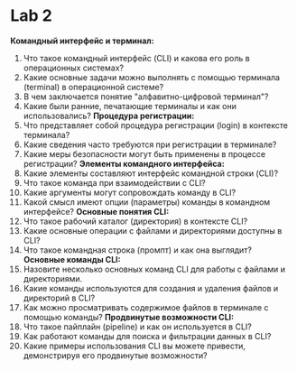 # Lab 2

**Командный интерфейс и терминал:**
1. Что такое командный интерфейс (CLI) и какова его роль в операционных системах?
2. Какие основные задачи можно выполнять с помощью терминала (terminal) в операционной системе?
3. В чем заключается понятие "алфавитно-цифровой терминал"?
4. Какие были ранние, печатающие терминалы и как они использовались?
**Процедура регистрации:**
1. Что представляет собой процедура регистрации (login) в контексте терминала?
2. Какие сведения часто требуются при регистрации в терминале?
3. Какие меры безопасности могут быть применены в процессе регистрации?
**Элементы командного интерфейса:**
1. Какие элементы составляют интерфейс командной строки (CLI)?
2. Что такое команда при взаимодействии с CLI?
3. Какие аргументы могут сопровождать команду в CLI?
4. Какой смысл имеют опции (параметры) команды в командном интерфейсе?
**Основные понятия CLI:**
1. Что такое рабочий каталог (директория) в контексте CLI?
2. Какие основные операции с файлами и директориями доступны в CLI?
3. Что такое командная строка (промпт) и как она выглядит?
**Основные команды CLI:**
1. Назовите несколько основных команд CLI для работы с файлами и директориями.
2. Какие команды используются для создания и удаления файлов и директорий в CLI?
3. Как можно просматривать содержимое файлов в терминале с помощью команды?
**Продвинутые возможности CLI:**
1. Что такое пайплайн (pipeline) и как он используется в CLI?
2. Как работают команды для поиска и фильтрации данных в CLI?
3. Какие примеры использования CLI вы можете привести, демонстрируя его продвинутые возможности?
